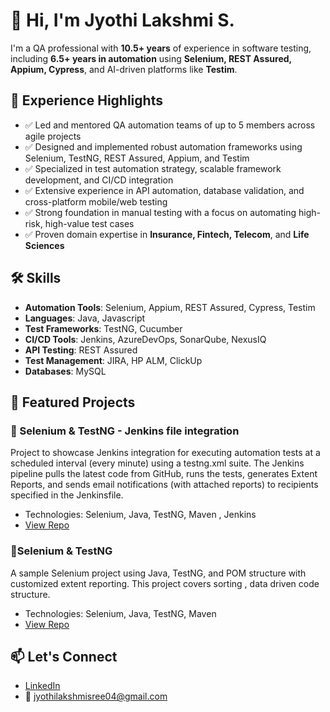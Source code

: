 # 👋 Hi, I'm Jyothi Lakshmi S.

I'm a QA professional with **10.5+ years** of experience in software testing, including **6.5+ years in automation** using **Selenium, REST Assured, Appium, Cypress**, and AI-driven platforms like **Testim**.

## 💼 Experience Highlights

- ✅ Led and mentored QA automation teams of up to 5 members across agile projects  
- ✅ Designed and implemented robust automation frameworks using Selenium, TestNG, REST Assured, Appium, and Testim  
- ✅ Specialized in test automation strategy, scalable framework development, and CI/CD integration  
- ✅ Extensive experience in API automation, database validation, and cross-platform mobile/web testing  
- ✅ Strong foundation in manual testing with a focus on automating high-risk, high-value test cases  
- ✅ Proven domain expertise in **Insurance, Fintech, Telecom**, and **Life Sciences**

## 🛠️ Skills
- **Automation Tools**: Selenium, Appium, REST Assured, Cypress, Testim
- **Languages**: Java, Javascript
- **Test Frameworks**: TestNG, Cucumber
- **CI/CD Tools**: Jenkins, AzureDevOps, SonarQube, NexusIQ
- **API Testing**: REST Assured
- **Test Management**: JIRA, HP ALM, ClickUp
- **Databases**: MySQL

## 📂 Featured Projects
### 🔹 Selenium & TestNG - Jenkins file integration
Project  to showcase Jenkins integration for executing automation tests at a scheduled interval (every minute) using a testng.xml suite. The Jenkins pipeline pulls the latest code from GitHub, runs the tests, generates Extent Reports, and sends email notifications (with attached reports) to recipients specified in the Jenkinsfile.
- Technologies: Selenium, Java, TestNG, Maven , Jenkins
- [View Repo](https://github.com/jyothilashmi/jenkins)
  
### 🔹Selenium & TestNG 
A sample Selenium project using Java, TestNG, and POM structure with customized extent reporting. This project covers sorting , data driven code structure.
- Technologies: Selenium, Java, TestNG, Maven 
- [View Repo](https://github.com/jyothilashmi/Selenium-Framework-Sample)

## 📫 Let's Connect
- [LinkedIn](https://www.linkedin.com/in/jyothi-lakshmi-s-b20054119)
- 📧 jyothilakshmisree04@gmail.com

